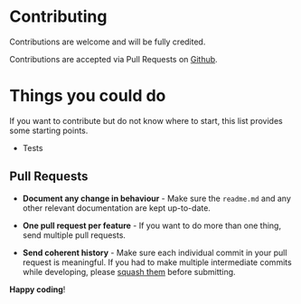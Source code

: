 # Contributing

Contributions are welcome and will be fully credited.

Contributions are accepted via Pull Requests on [Github](https://github.com/linusx/empyr).

# Things you could do
If you want to contribute but do not know where to start, this list provides some starting points.
* Tests

## Pull Requests

- **Document any change in behaviour** - Make sure the `readme.md` and any other relevant documentation are kept up-to-date.

- **One pull request per feature** - If you want to do more than one thing, send multiple pull requests.

- **Send coherent history** - Make sure each individual commit in your pull request is meaningful. If you had to make multiple intermediate commits while developing, please [squash them](http://www.git-scm.com/book/en/v2/Git-Tools-Rewriting-History#Changing-Multiple-Commit-Messages) before submitting.


**Happy coding**!
